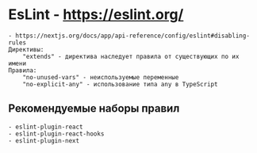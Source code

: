 # EsLint - https://eslint.org/
    - https://nextjs.org/docs/app/api-reference/config/eslint#disabling-rules
    Директивы:
        "extends" - директива наследует правила от существующих по их имени
    Правила:
        "no-unused-vars" - неиспользуемые переменные
        "no-explicit-any" - использование типа any в TypeScript


## Рекомендуемые наборы правил
    - eslint-plugin-react
    - eslint-plugin-react-hooks
    - eslint-plugin-next
